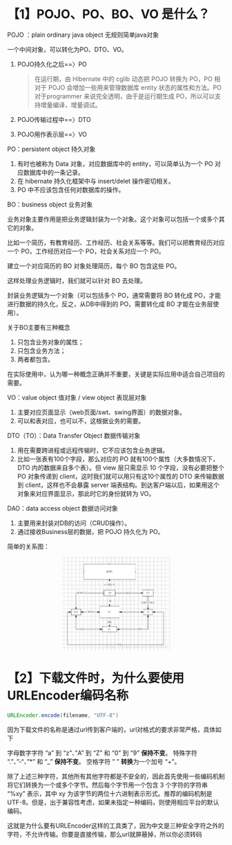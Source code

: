# 【1】POJO、PO、BO、VO 是什么？

POJO ：plain ordinary java object 无规则简单java对象

一个中间对象，可以转化为PO、DTO、VO。

1. POJO持久化之后==〉PO

	> 在运行期，由 Hibernate 中的 cglib 动态把 POJO 转换为 PO，PO 相对于 POJO 会增加一些用来管理数据库 entity 状态的属性和方法。PO 对于programmer 来说完全透明，由于是运行期生成 PO，所以可以支持增量编译，增量调试。

2. POJO传输过程中==〉DTO

3. POJO用作表示层==〉VO



PO：persistent object 持久对象

1. 有时也被称为 Data 对象，对应数据库中的 entity，可以简单认为一个 PO 对应数据库中的一条记录。
2. 在 hibernate 持久化框架中与 insert/delet 操作密切相关。
3. PO 中不应该包含任何对数据库的操作。



BO：business object 业务对象

业务对象主要作用是把业务逻辑封装为一个对象。这个对象可以包括一个或多个其它的对象。

比如一个简历，有教育经历、工作经历、社会关系等等。我们可以把教育经历对应一个 PO，工作经历对应一个 PO，社会关系对应一个 PO。

建立一个对应简历的 BO 对象处理简历，每个 BO 包含这些 PO。

这样处理业务逻辑时，我们就可以针对 BO 去处理。

封装业务逻辑为一个对象（可以包括多个 PO，通常需要将 BO 转化成 PO，才能进行数据的持久化，反之，从DB中得到的 PO，需要转化成 BO 才能在业务层使用）。

关于BO主要有三种概念

1. 只包含业务对象的属性；
2. 只包含业务方法；
3. 两者都包含。

在实际使用中，认为哪一种概念正确并不重要，关键是实际应用中适合自己项目的需要。



VO：value object 值对象  / view object 表现层对象

1. 主要对应页面显示（web页面/swt、swing界面）的数据对象。
2. 可以和表对应，也可以不，这根据业务的需要。



DTO（TO）：Data Transfer Object 数据传输对象

1. 用在需要跨进程或远程传输时，它不应该包含业务逻辑。
2. 比如一张表有100个字段，那么对应的 PO 就有100个属性（大多数情况下，DTO 内的数据来自多个表）。但 view 层只需显示 10 个字段，没有必要把整个 PO 对象传递到 client，这时我们就可以用只有这10个属性的 DTO 来传输数据到 client，这样也不会暴露 server 端表结构。到达客户端以后，如果用这个对象来对应界面显示，那此时它的身份就转为 VO。



DAO：data access object 数据访问对象

1. 主要用来封装对DB的访问（CRUD操作）。
2. 通过接收Business层的数据，把 POJO 持久化为 PO。

简单的关系图：

<div align="center">
    <img src="../Images/Why/20180717104224284" alt="这里写图片描述" style="width:50%"/>
</div>



# 【2】下载文件时，为什么要使用URLEncoder编码名称

```java
URLEncoder.encode(filename, "UTF-8")
```

因为下载文件的名称是通过url传到客户端的，url对格式的要求非常严格，具体如下

字母数字字符 “a” 到 “z”、”A” 到 “Z” 和 “0” 到 “9” **保持不变**。
特殊字符 “.”、”-“、”*” 和 “_” **保持不变**。
空格字符 ” ” **转换**为一个加号 “+”。

除了上述三种字符，其他所有其他字符都是不安全的，因此首先使用一些编码机制将它们转换为一个或多个字节。然后每个字节用一个包含 3 个字符的字符串 “%xy” 表示，其中 xy 为该字节的两位十六进制表示形式。推荐的编码机制是 UTF-8。但是，出于兼容性考虑，如果未指定一种编码，则使用相应平台的默认编码。

这就是为什么要有URLEncoder这样的工具类了，因为中文是三种安全字符之外的字符，不允许传输。你要是直接传输，那么url就屏蔽掉，所以你必须转码

